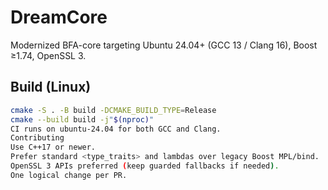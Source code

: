 # DreamCore

Modernized BFA-core targeting Ubuntu 24.04+ (GCC 13 / Clang 16), Boost ≥1.74, OpenSSL 3.

## Build (Linux)
```bash
cmake -S . -B build -DCMAKE_BUILD_TYPE=Release
cmake --build build -j"$(nproc)"
CI runs on ubuntu-24.04 for both GCC and Clang.
Contributing
Use C++17 or newer.
Prefer standard <type_traits> and lambdas over legacy Boost MPL/bind.
OpenSSL 3 APIs preferred (keep guarded fallbacks if needed).
One logical change per PR.
